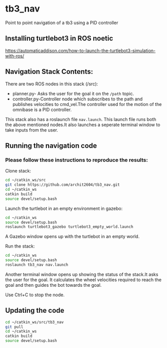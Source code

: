 # tb3_nav
Point to point navigation of a tb3 using a PID controller

## Installing turtlebot3 in ROS noetic

https://automaticaddison.com/how-to-launch-the-turtlebot3-simulation-with-ros/

## Navigation Stack Contents:
There are two ROS nodes in this stack (/src):
- planner.py- Asks the user for the goal it on the `/path` topic.
- controller.py-Controller node which subscribes to the path and publishes velocities to cmd_vel.The controller used for the motion of the omnibase is a PID controller.

This stack also has a roslaunch file `nav.launch`. This launch file runs both the above mentioned nodes.It also launches a seperate terminal window to take inputs from the user.

## Running the navigation code
### Please follow these instructions to reproduce the results:
Clone stack:
```bash
cd ~/catkin_ws/src
git clone https://github.com/archit2604/tb3_nav.git
cd ~/catkin_ws
catkin build
source devel/setup.bash
```
Launch the turtlebot in an empty environment in gazebo:
```bash
cd ~/catkin_ws
source devel/setup.bash
roslaunch turtlebot3_gazebo turtlebot3_empty_world.launch
```
A Gazebo window opens up with the turtlebot in an empty world.

Run the stack:
```bash
cd ~/catkin_ws
source devel/setup.bash
roslaunch tb3_nav nav.launch
```
Another terminal window opens up showing the status of the stack.It asks the user for the goal. It calculates the wheel velocities required to reach the goal and then guides the bot towards the goal.

Use Ctrl+C to stop the node.

## Updating the code
```bash
cd ~/catkin_ws/src/tb3_nav
git pull
cd ~/catkin_ws
catkin build
source devel/setup.bash
```
